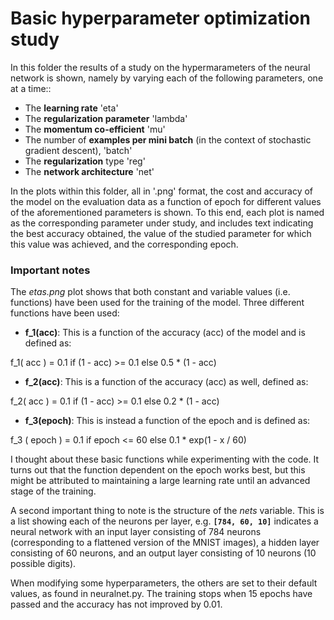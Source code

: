 
# Basic hyperparameter optimization study

In this folder the results of a study on the hypermarameters of the neural network is shown, namely by varying each of the following parameters, one at a time::

- The **learning rate** 'eta'
- The **regularization parameter** 'lambda'
- The **momentum co-efficient** 'mu'
- The number of **examples per mini batch** (in the context of stochastic gradient descent), 'batch'
- The **regularization** type 'reg'
- The **network architecture** 'net'

In the plots within this folder, all in '.png' format, the cost and accuracy of the model on the evaluation data as a function of epoch for different values of the aforementioned parameters is shown. To this end, each plot is named as the corresponding parameter under study, and includes text indicating the best accuracy obtained, the value of the studied parameter for which this value was achieved, and the corresponding epoch.

### Important notes

The *etas.png* plot shows that both constant and variable values (i.e. functions) have been used for the training of the model. Three different functions have been used:

- **f_1(acc)**: This is a function of the accuracy (acc) of the model and is defined as:

f_1( acc ) = 0.1 if (1 - acc) >= 0.1 else 0.5 * (1 - acc)

- **f_2(acc)**: This is a function of the accuracy (acc) as well, defined as:

f_2( acc ) = 0.1 if (1 - acc) >= 0.1 else 0.2 * (1 - acc)

- **f_3(epoch)**: This is instead a function of the epoch and is defined as:

f_3 ( epoch ) = 0.1 if epoch <= 60 else 0.1 * exp(1 - x / 60)

I thought about these basic functions while experimenting with the code. It turns out that the function dependent on the epoch works best, but this might be attributed to maintaining a large learning rate until an advanced stage of the training.

A second important thing to note is the structure of the *nets* variable. This is a list showing each of the neurons per layer, e.g. **`[784, 60, 10]`** indicates a neural network with an input layer consisting of 784 neurons (corresponding to a flattened version of the MNIST images), a hidden layer consisting of 60 neurons, and an output layer consisting of 10 neurons (10 possible digits).

When modifying some hyperparameters, the others are set to their default values, as found in neuralnet.py. The training stops when 15 epochs have passed and the accuracy has not improved by 0.01.